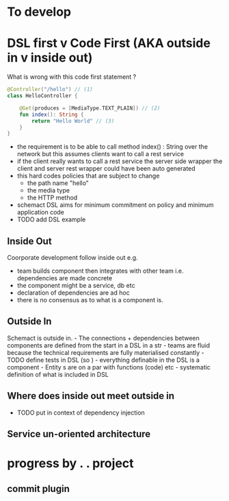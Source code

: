 # To develop

# DSL first v Code First (AKA outside in v inside out)

What is wrong with this code first statement ?
```kotlin
@Controller("/hello") // (1)
class HelloController {

    @Get(produces = [MediaType.TEXT_PLAIN]) // (2)
    fun index(): String {
        return "Hello World" // (3)
    }
}
```
- the requirement is to be able to call method index() : String over the network but this assumes clients want to call a rest service
- if the client really wants to call a rest service the server side wrapper the client and server rest wrapper could have been auto generated
- this hard codes policies that are subject to change
  - the path name "hello"
  - the media type
  - the HTTP method
- schemact DSL aims for minimum commitment on policy and minimum application code
- TODO add DSL example

## Inside Out

Coorporate development follow inside out e.g.
  - team builds component then integrates with other team i.e. dependencies are made concrete
  - the component might be a service, db etc
  - declaration of dependencies are ad hoc
  - there is no consensus as to what is a component is. 

## Outside In
Schemact is outside in.
    - The connections + dependencies between components are defined from the start in a DSL in a str
    - teams are fluid because the technical requirements are fully materialised constantly
        - TODO define tests in DSL (so ) 
    - everything definable in the DSL is a component - Entity s are on a par with functions (code) etc
    - systematic definition of what is included in DSL
   

## Where does inside out meet outside in
  - TODO put in context of dependency injection

## Service un-oriented architecture

# progress by . . project
## commit plugin